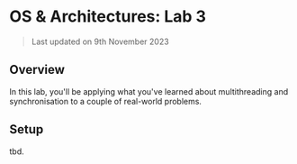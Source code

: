# OS & Architectures: Lab 3

> Last updated on 9th November 2023

## Overview

In this lab, you'll be applying what you've learned about multithreading and synchronisation to a couple of real-world problems.

## Setup

tbd.
